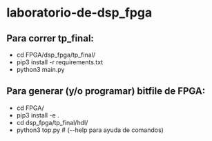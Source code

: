 # laboratorio-de-dsp_fpga


## Para correr tp_final:


- cd FPGA/dsp_fpga/tp_final/
- pip3 install -r requirements.txt
- python3 main.py


## Para generar (y/o programar) bitfile de FPGA:

- cd FPGA/
- pip3 install -e .
- cd dsp_fpga/tp_final/hdl/
- python3 top.py            # (--help para ayuda de comandos)
